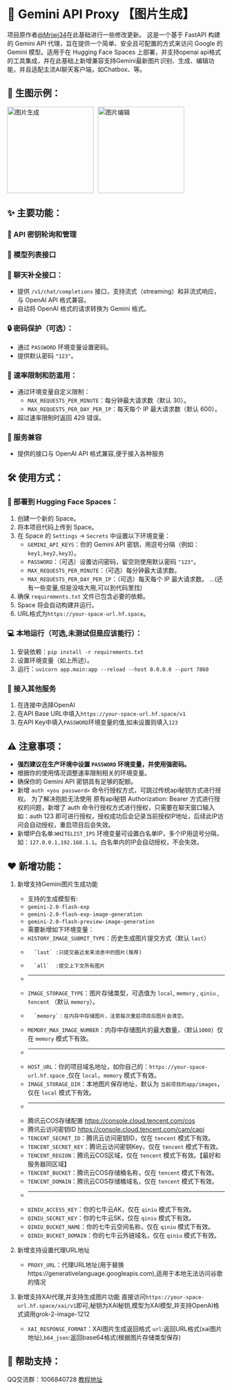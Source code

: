# 🚀 Gemini API Proxy 【图片生成】

项目原作者[@Mrjwj34](https://github.com/Mrjwj34/Hagemi)在此基础进行一些修改更新。
这是一个基于 FastAPI 构建的 Gemini API 代理，旨在提供一个简单、安全且可配置的方式来访问 Google 的 Gemini 模型。适用于在 Hugging Face Spaces 上部署，并支持openai api格式的工具集成，并在此基础上新增兼容支持Gemini最新图片识别、生成、编辑功能，并且适配主流AI聊天客户端，如Chatbox、等。
## 📸 生图示例：
<div style="display: flex; gap: 10px; margin-bottom: 10px;">
    <a href="https://s21.ax1x.com/2025/04/14/pEWYxRs.png" target="_blank"><img src="https://s21.ax1x.com/2025/04/14/pEWYxRs.png" alt="图片生成" style="width: 200px;" /></a>
    <a href="https://s21.ax1x.com/2025/04/14/pEWYIxI.png" target="_blank"><img src="https://s21.ax1x.com/2025/04/14/pEWYIxI.png" alt="图片编辑" style="width: 200px;" /></a>
</div>

## ✨ 主要功能：

### 🔑 API 密钥轮询和管理

### 📑 模型列表接口

### 💬 聊天补全接口：

*   提供 `/v1/chat/completions` 接口，支持流式（streaming）和非流式响应，与 OpenAI API 格式兼容。
*   自动将 OpenAI 格式的请求转换为 Gemini 格式。

### 🔒 密码保护（可选）：

*   通过 `PASSWORD` 环境变量设置密码。
*   提供默认密码 `"123"`。

### 🚦 速率限制和防滥用：

*   通过环境变量自定义限制：
    *   `MAX_REQUESTS_PER_MINUTE`：每分钟最大请求数（默认 30）。
    *   `MAX_REQUESTS_PER_DAY_PER_IP`：每天每个 IP 最大请求数（默认 600）。
*   超过速率限制时返回 429 错误。

### 🧩 服务兼容

*   提供的接口与 OpenAI API 格式兼容,便于接入各种服务

## 🛠️ 使用方式：

### 🚀 部署到 Hugging Face Spaces：

1.  创建一个新的 Space。
2.  将本项目代码上传到 Space。
3.  在 Space 的 `Settings` -> `Secrets` 中设置以下环境变量：
    *   `GEMINI_API_KEYS`：你的 Gemini API 密钥，用逗号分隔（例如：`key1,key2,key3`）。
    *   `PASSWORD`：（可选）设置访问密码，留空则使用默认密码 `"123"`。
    *   `MAX_REQUESTS_PER_MINUTE`：（可选）每分钟最大请求数。
    *   `MAX_REQUESTS_PER_DAY_PER_IP`：（可选）每天每个 IP 最大请求数。
    ...(还有一些变量,但是没啥大用,可以到代码里找)
4.  确保 `requirements.txt` 文件已包含必要的依赖。
5.  Space 将会自动构建并运行。
6.  URL格式为`https://your-space-url.hf.space`。

### 💻 本地运行（可选,未测试但是应该能行）：

1.  安装依赖：`pip install -r requirements.txt`
2.  设置环境变量（如上所述）。
3.  运行：`uvicorn app.main:app --reload --host 0.0.0.0 --port 7860`

### 🔌 接入其他服务

1.  在连接中选择OpenAI
2.  在API Base URL中填入`https://your-space-url.hf.space/v1`
3.  在API Key中填入`PASSWORD`环境变量的值,如未设置则填入`123`

## ⚠️ 注意事项：

*   **强烈建议在生产环境中设置 `PASSWORD` 环境变量，并使用强密码。**
*   根据你的使用情况调整速率限制相关的环境变量。
*   确保你的 Gemini API 密钥具有足够的配额。
*   新增 `auth <you password>` 命令行授权方式，可跳过传统api秘钥方式进行授权。
    为了解决抱脸无法使用 原有api秘钥 Authorization: Bearer 方式进行授权的问题，新增了 auth 命令行授权方式进行授权，只需要在聊天窗口输入如：auth 123 即可进行授权，授权成功后会记录当前授权IP地址，后续此IP访问会自动授权，重启项目后会失效。
*   新增IP白名单:`WHITELIST_IPS` 环境变量可设置白名单IP，多个IP用逗号分隔，如：`127.0.0.1,192.168.1.1`。白名单内的IP会自动授权，不会失效。

## ❤ 新增功能：

1.  新增支持Gemini图片生成功能
    * 支持的生成模型有:
    *   `gemini-2.0-flash-exp`
    *   `gemini-2.0-flash-exp-image-generation`
    *   `gemini-2.0-flash-preview-image-generation`
    * 需要新增如下环境变量：
    *   `HISTORY_IMAGE_SUBMIT_TYPE`：历史生成图片提交方式（默认 `last`）
    *       `last` :只提交最近发来消息中的图片(推荐)
    *       `all`  :提交上下文所有图片
    *   ------------------------------------------------------------------------------------------
    *   `IMAGE_STORAGE_TYPE`：图片存储类型，可选值为 `local`, `memory` , `qiniu` , `tencent` （默认 `memory`）。
    *       `memory`：在内存中存储图片，注意每次重启项目后图片会清空。
    *   `MEMORY_MAX_IMAGE_NUMBER`：内存中存储图片的最大数量，（默认`1000`）仅在 `memory` 模式下有效。
    *   ------------------------------------------------------------------------------------------
    *   `HOST_URL`：你的项目域名地址，如你自己的：`https://your-space-url.hf.space` ,仅在 `local`，`memory` 模式下有效。
    *   `IMAGE_STORAGE_DIR`：本地图片保存地址，默认为 `当前项目的app/images`，仅在 `local` 模式下有效。
    *   ------------------------------------------------------------------------------------------
    *   腾讯云COS存储配置 https://console.cloud.tencent.com/cos
    *   腾讯云访问密钥ID https://console.cloud.tencent.com/cam/capi
    *   `TENCENT_SECRET_ID`：腾讯云访问密钥ID，仅在 `tencent` 模式下有效。
    *   `TENCENT_SECRET_KEY`：腾讯云访问密钥Key，仅在 `tencent` 模式下有效。
    *   `TENCENT_REGION`：腾讯云COS区域，仅在 `tencent` 模式下有效。【最好和服务器同区域】
    *   `TENCENT_BUCKET`：腾讯云COS存储桶名称，仅在 `tencent` 模式下有效。
    *   `TENCENT_DOMAIN`：腾讯云COS存储桶域名，仅在 `tencent` 模式下有效。
    *   ------------------------------------------------------------------------------------------
    *   `QINIU_ACCESS_KEY`：你的七牛云AK，仅在 `qiniu` 模式下有效。
    *   `QINIU_SECRET_KEY`：你的七牛云SK，仅在 `qiniu` 模式下有效。
    *   `QINIU_BUCKET_NAME`：你的七牛云空间名称，仅在 `qiniu` 模式下有效。
    *   `QINIU_BUCKET_DOMAIN`：你的七牛云外链域名，仅在 `qiniu` 模式下有效。

2.  新增支持设置代理URL地址
    * `PROXY_URL`：代理URL地址(用于替换https://generativelanguage.googleapis.com),适用于本地无法访问谷歌的情况
3.  新增支持XAI代理,并支持生成图片功能
    直接访问`https://your-space-url.hf.space/xai/v1`即可,秘钥为XAI秘钥,模型为XAI模型,并支持OpenAI格式调用grok-2-image-1212
    * `XAI_RESPONSE_FORMAT`：XAI图片生成返回格式 `url`:返回URL格式(xai图片地址),`b64_json`:返回base64格式(根据图片存储类型保存)

## 🔗 帮助支持：
QQ交流群：1006840728
[教程地址](http://u5a.cn/r5vSI)

